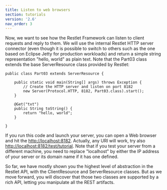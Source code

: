 ```yaml
---
title: Listen to web browsers
section: tutorials
version: '2.6'
nav_order: 3
---
```

Now, we want to see how the Restlet Framework can listen to client
requests and reply to them. We will use the internal Restlet HTTP server
connector (even though it is possible to switch to others such as the
one based on Eclipse Jetty for production workloads) and return a simple
string representation "hello, world" as plain text. Note that the Part03
class extends the base ServerResource class provided by Restlet:

<pre class="language-java"><code class="language-java">public class Part03 extends ServerResource {

    public static void main(String[] args) throws Exception {
        // Create the HTTP server and listen on port 8182
        new Server(Protocol.HTTP, 8182, Part03.class).start();
    }

    @Get("txt")
    public String toString() {
        return "hello, world";
    }

}
</code></pre>

If you run this code and launch your server, you can open a Web browser
and hit the <http://localhost:8182>. Actually, any URI will work, try
also <http://localhost:8182/test/tutorial>. Note that if you test your
server from a different machine, you need to replace "localhost" by
either the IP address of your server or its domain name if it has one
defined.

So far, we have mostly shown you the highest level of abstraction in
the Restlet API, with the ClientResource and ServerResource classes. But
as we move forward, you will discover that those two classes are
supported by a rich API, letting you manipulate all the REST artifacts.
